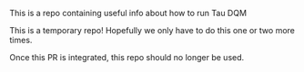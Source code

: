 This is a repo containing useful info about how to run Tau DQM

This is a temporary repo! Hopefully we only have to do this one or two more times.

Once this PR is integrated, this repo should no longer be used.
